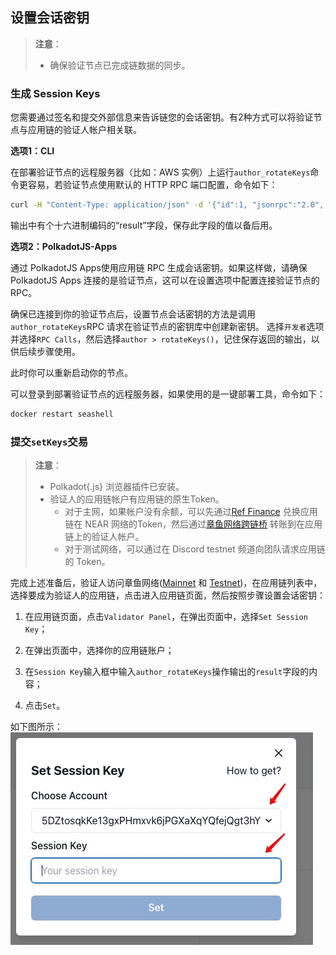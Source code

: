 ## 设置会话密钥

> **注意**：
>
> * 确保验证节点已完成链数据的同步。

### 生成 Session Keys

您需要通过签名和提交外部信息来告诉链您的会话密钥。有2种方式可以将验证节点与应用链的验证人帐户相关联。

**选项1：CLI**

在部署验证节点的远程服务器（比如：AWS 实例）上运行`author_rotateKeys`命令更容易，若验证节点使用默认的 HTTP RPC 端口配置，命令如下：

```bash
curl -H "Content-Type: application/json" -d '{"id":1, "jsonrpc":"2.0", "method": "author_rotateKeys", "params":[]}' http://localhost:9933
```

输出中有个十六进制编码的“result”字段，保存此字段的值以备后用。

**选项2：PolkadotJS-Apps**

通过 PolkadotJS Apps使用应用链 RPC 生成会话密钥。如果这样做，请确保 PolkadotJS Apps 连接的是验证节点，这可以在设置选项中配置连接验证节点的RPC。

确保已连接到你的验证节点后，设置节点会话密钥的方法是调用`author_rotateKeys`RPC 请求在验证节点的密钥库中创建新密钥。 选择`开发者`选项并选择`RPC Calls`，然后选择`author > rotateKeys()`，记住保存返回的输出，以供后续步骤使用。

此时你可以重新启动你的节点。

可以登录到部署验证节点的远程服务器，如果使用的是一键部署工具，命令如下：

```bash
docker restart seashell
```

### 提交`setKeys`交易

> **注意**：
>
> * Polkadot{.js} 浏览器插件已安装。
> * 验证人的应用链帐户有应用链的原生Token。
>   * 对于主网，如果帐户没有余额，可以先通过[Ref Finance](https://app.ref.finance/) 兑换应用链在 NEAR 网络的Token，然后通过[章鱼网络跨链桥](https://mainnet.oct.network/bridge) 转账到在应用链上的验证人帐户。
>   * 对于测试网络，可以通过在 Discord testnet 频道向团队请求应用链的 Token。

完成上述准备后，验证人访问章鱼网络([Mainnet](https://mainnet.oct.network) 和 [Testnet](https://testnet.oct.network))，在应用链列表中，选择要成为验证人的应用链，点击进入应用链页面，然后按照步骤设置会话密钥：

1. 在应用链页面，点击`Validator Panel`，在弹出页面中，选择`Set Session Key`；

2. 在弹出页面中，选择你的应用链账户；

3. 在`Session Key`输入框中输入`author_rotateKeys`操作输出的`result`字段的内容；

4. 点击`Set`。

如下图所示：
![set session keys](../../maintain/validator_set_session_keys.jpg)